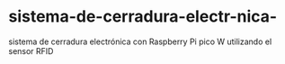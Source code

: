 # sistema-de-cerradura-electr-nica-
sistema de cerradura electrónica con Raspberry Pi pico W utilizando el sensor RFID
